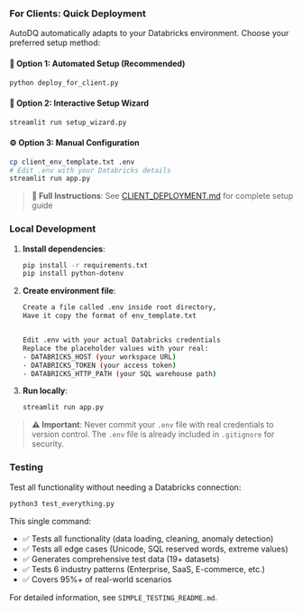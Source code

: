 ### For Clients: Quick Deployment

AutoDQ automatically adapts to your Databricks environment. Choose your preferred setup method:

#### 🚀 **Option 1: Automated Setup (Recommended)**
```bash
python deploy_for_client.py
```

#### 🧙 **Option 2: Interactive Setup Wizard**
```bash
streamlit run setup_wizard.py
```

#### ⚙️ **Option 3: Manual Configuration**
```bash
cp client_env_template.txt .env
# Edit .env with your Databricks details
streamlit run app.py
```

> **📖 Full Instructions**: See [CLIENT_DEPLOYMENT.md](CLIENT_DEPLOYMENT.md) for complete setup guide

### Local Development

1. **Install dependencies**:
   ```bash
   pip install -r requirements.txt
   pip install python-dotenv
   ```

2. **Create environment file**:
   ```bash
   Create a file called .env inside root directory, 
   Have it copy the format of env_template.txt
   
   
   Edit .env with your actual Databricks credentials
   Replace the placeholder values with your real:
   - DATABRICKS_HOST (your workspace URL)
   - DATABRICKS_TOKEN (your access token)
   - DATABRICKS_HTTP_PATH (your SQL warehouse path)
   ```

3. **Run locally**:
   ```bash
   streamlit run app.py
   ```

> **⚠️ Important**: Never commit your `.env` file with real credentials to version control. The `.env` file is already included in `.gitignore` for security.

### Testing

Test all functionality without needing a Databricks connection:

```bash
python3 test_everything.py
```

This single command:
- ✅ Tests all functionality (data loading, cleaning, anomaly detection)
- ✅ Tests all edge cases (Unicode, SQL reserved words, extreme values)  
- ✅ Generates comprehensive test data (19+ datasets)
- ✅ Tests 6 industry patterns (Enterprise, SaaS, E-commerce, etc.)
- ✅ Covers 95%+ of real-world scenarios

For detailed information, see `SIMPLE_TESTING_README.md`.

